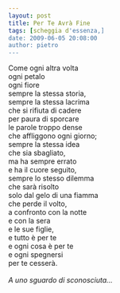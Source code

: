 ```yaml
---
layout: post
title: Per Te Avrà Fine
tags: [scheggia d'essenza,]
date: 2009-06-05 20:08:00
author: pietro
---
```

Come ogni altra volta<br/>ogni petalo<br/>ogni fiore<br/>sempre la stessa storia,<br/>sempre la stessa lacrima<br/>che si rifiuta di cadere<br/>per paura di sporcare<br/>le parole troppo dense<br/>che affliggono ogni giorno;<br/>sempre la stessa idea<br/>che sia sbagliato,<br/>ma ha sempre errato<br/>e ha il cuore seguito,<br/>sempre lo stesso dilemma<br/>che sarà risolto<br/>solo dal gelo di una fiamma<br/>che perde il volto,<br/>a confronto con la notte<br/>e con la sera<br/>e  le sue figlie,<br/>e tutto è per te<br/>e ogni cosa è per te<br/>e ogni spegnersi<br/>per te cesserà.<br/><br/><span style="font-style: italic">A uno sguardo di sconosciuta...</span>

